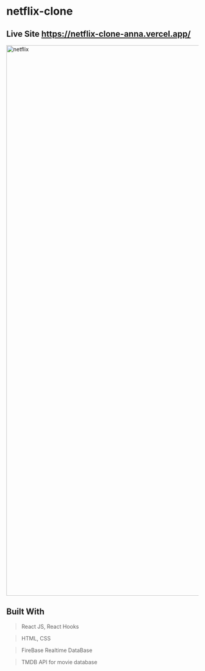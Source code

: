 # netflix-clone

## Live Site https://netflix-clone-anna.vercel.app/

<img width="1440" alt="netflix" src="https://user-images.githubusercontent.com/74892817/122979397-7dc2ad00-d365-11eb-91a3-1b5ddad6c9de.png">


## Built With

> React JS, React Hooks

> HTML, CSS

> FireBase Realtime DataBase

> TMDB API for movie database
